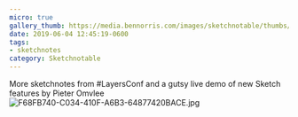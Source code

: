```yaml
---
micro: true
gallery_thumb: https://media.bennorris.com/images/sketchnotable/thumbs/layers-2019-omvlee.jpg
date: 2019-06-04 12:45:19-0600
tags:
- sketchnotes
category: Sketchnotable
---
```


More sketchnotes from #LayersConf and a gutsy live demo of new Sketch features by Pieter Omvlee
![F68FB740-C034-410F-A6B3-64877420BACE.jpg](https://media.bennorris.com/images/sketchnotable/layers-2019/layers-2019-omvlee.jpg)